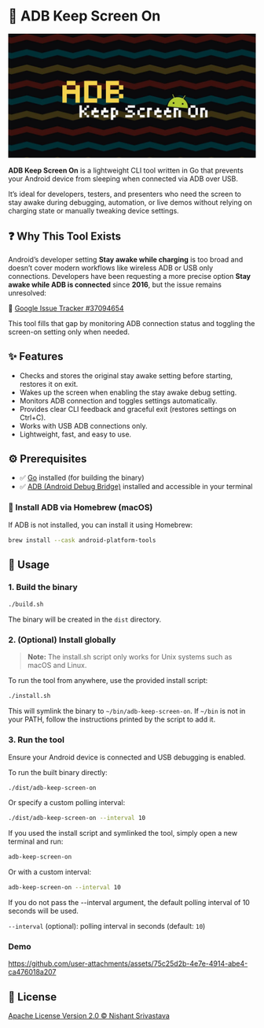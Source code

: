 # 📱 ADB Keep Screen On

![Banner](./assets/banner.jpg)

**ADB Keep Screen On** is a lightweight CLI tool written in Go that prevents your Android device from sleeping when connected via ADB over USB.

It’s ideal for developers, testers, and presenters who need the screen to stay awake during debugging, automation, or live demos without relying on charging state or manually tweaking device settings.

## ❓ Why This Tool Exists

Android’s developer setting **Stay awake while charging** is too broad and doesn’t cover modern workflows like wireless ADB or USB only connections. Developers have been requesting a more precise option **Stay awake while ADB is connected** since **2016**, but the issue remains unresolved:

🔗 [Google Issue Tracker #37094654](https://issuetracker.google.com/issues/37094654)

This tool fills that gap by monitoring ADB connection status and toggling the screen-on setting only when needed.

## ✨ Features

- Checks and stores the original stay awake setting before starting, restores it on exit.
- Wakes up the screen when enabling the stay awake debug setting.
- Monitors ADB connection and toggles settings automatically.
- Provides clear CLI feedback and graceful exit (restores settings on Ctrl+C).
- Works with USB ADB connections only.
- Lightweight, fast, and easy to use.

## ⚙️ Prerequisites

- ✅ [Go](https://golang.org/dl/) installed (for building the binary)
- ✅ [ADB (Android Debug Bridge)](https://developer.android.com/tools/adb) installed and accessible in your terminal

### 🧪 Install ADB via Homebrew (macOS)

If ADB is not installed, you can install it using Homebrew:

```sh
brew install --cask android-platform-tools
```

## 🚀 Usage

### 1. Build the binary

```sh
./build.sh
```

The binary will be created in the `dist` directory.

### 2. (Optional) Install globally

> **Note:** The install.sh script only works for Unix systems such as macOS and Linux.

To run the tool from anywhere, use the provided install script:

```sh
./install.sh
```

This will symlink the binary to `~/bin/adb-keep-screen-on`. If `~/bin` is not in your PATH, follow the instructions printed by the script to add it.

### 3. Run the tool

Ensure your Android device is connected and USB debugging is enabled.

To run the built binary directly:

```sh
./dist/adb-keep-screen-on
```

Or specify a custom polling interval:

```sh
./dist/adb-keep-screen-on --interval 10
```

If you used the install script and symlinked the tool, simply open a new terminal and run:

```sh
adb-keep-screen-on
```

Or with a custom interval:

```sh
adb-keep-screen-on --interval 10
```

If you do not pass the --interval argument, the default polling interval of 10 seconds will be used.

`--interval` (optional): polling interval in seconds (default: `10`)

### Demo

<https://github.com/user-attachments/assets/75c25d2b-4e7e-4914-abe4-ca476018a207>

## 📄 License

[Apache License Version 2.0 © Nishant Srivastava](/LICENSE)
